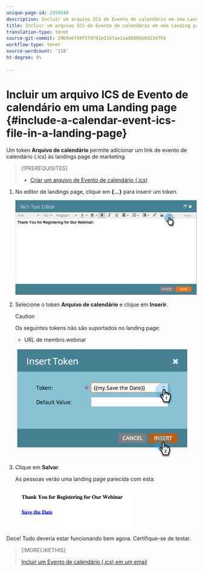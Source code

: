 ```yaml
---
unique-page-id: 2359540
description: Incluir um arquivo ICS de Evento de calendário em uma Landing page - Documentos do marketing - Documentação do produto
title: Incluir um arquivo ICS de Evento de calendário em uma Landing page
translation-type: tm+mt
source-git-commit: 2969e6f94f5fd781e2167ae2aa8680bb8d134754
workflow-type: tm+mt
source-wordcount: '118'
ht-degree: 0%

---
```



# Incluir um arquivo ICS de Evento de calendário em uma Landing page {#include-a-calendar-event-ics-file-in-a-landing-page}

Um token **Arquivo de calendário** permite adicionar um link de evento de calendário (.ics) às landings page de marketing.

>[!PREREQUISITES]
>
>* [Criar um arquivo de Evento de calendário (.ics)](/help/marketo/product-docs/email-marketing/general/functions-in-the-editor/create-a-calendar-event-ics-file.md)


1. No editor de landings page, clique em **{...}** para inserir um token.

   ![](assets/image2015-7-8-17-3a51-3a29.png)

1. Selecione o token **Arquivo de calendário** e clique em **Inserir**.

   >[!CAUTION]
   >
   >Os seguintes tokens não são suportados no landing page:
   >
   >* URL de membro.webinar


   ![](assets/image2015-1-6-16-3a31-3a28.png)

1. Clique em **Salvar**.

   As pessoas verão uma landing page parecida com esta:

   ![](assets/image2015-1-6-16-3a42-3a51.png)

Doce! Tudo deveria estar funcionando bem agora. Certifique-se de testar.

>[!MORELIKETHIS]
>
>[Incluir um Evento de calendário (.ics) em um email](/help/marketo/product-docs/email-marketing/general/functions-in-the-editor/include-a-calendar-event-ics-in-an-email.md)
